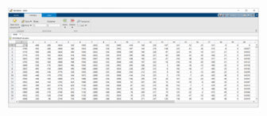 <p align="center">
  <img src="https://github.com/Josef4Sci/DeepGait/blob/main/Bipedal-Motion-Dataset/screenMatlabDataExample.png" width="600" title="Screen1">
</p>
